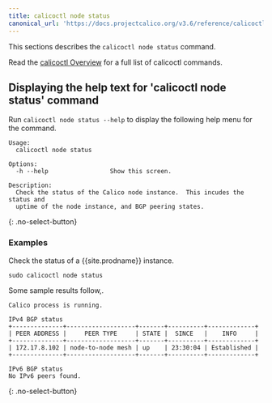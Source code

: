 ```yaml
---
title: calicoctl node status
canonical_url: 'https://docs.projectcalico.org/v3.6/reference/calicoctl/commands/node/status'
---
```


This sections describes the `calicoctl node status` command.

Read the [calicoctl Overview]({{site.baseurl}}/{{page.version}}/reference/calicoctl)
for a full list of calicoctl commands.

## Displaying the help text for 'calicoctl node status' command

Run `calicoctl node status --help` to display the following help menu for the
command.

```
Usage:
  calicoctl node status

Options:
  -h --help                 Show this screen.

Description:
  Check the status of the Calico node instance.  This incudes the status and
  uptime of the node instance, and BGP peering states.
```
{: .no-select-button}

### Examples

Check the status of a {{site.prodname}} instance.
```
sudo calicoctl node status
```
Some sample results follow,.
```
Calico process is running.

IPv4 BGP status
+--------------+-------------------+-------+----------+-------------+
| PEER ADDRESS |     PEER TYPE     | STATE |  SINCE   |    INFO     |
+--------------+-------------------+-------+----------+-------------+
| 172.17.8.102 | node-to-node mesh | up    | 23:30:04 | Established |
+--------------+-------------------+-------+----------+-------------+

IPv6 BGP status
No IPv6 peers found.
```
{: .no-select-button}
